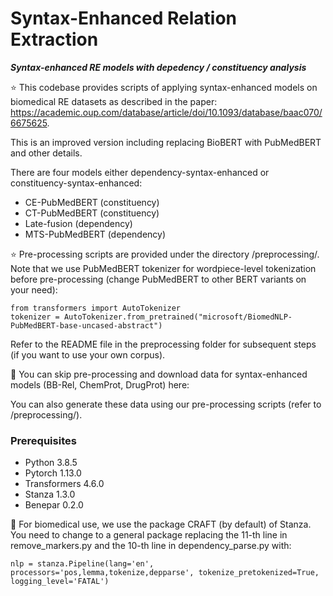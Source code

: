 # Syntax-Enhanced Relation Extraction

***Syntax-enhanced RE models with depedency / constituency analysis***

:star: This codebase provides scripts of applying syntax-enhanced models on biomedical RE datasets as described in the paper:
https://academic.oup.com/database/article/doi/10.1093/database/baac070/6675625. 

This is an improved version including replacing BioBERT with PubMedBERT and other details.

There are four models either dependency-syntax-enhanced or constituency-syntax-enhanced:
- CE-PubMedBERT (constituency)
- CT-PubMedBERT (constituency)
- Late-fusion (dependency)
- MTS-PubMedBERT (dependency)

:star: Pre-processing scripts are provided under the directory /preprocessing/. Note that we use PubMedBERT tokenizer for wordpiece-level tokenization before pre-processing (change PubMedBERT to other BERT variants on your need):
```
from transformers import AutoTokenizer
tokenizer = AutoTokenizer.from_pretrained("microsoft/BiomedNLP-PubMedBERT-base-uncased-abstract")
```
Refer to the README file in the preprocessing folder for subsequent steps (if you want to use your own corpus).

🔨 You can skip pre-processing and download data for syntax-enhanced models (BB-Rel, ChemProt, DrugProt) here:

You can also generate these data using our pre-processing scripts (refer to /preprocessing/).

### Prerequisites

- Python 3.8.5
- Pytorch 1.13.0
- Transformers 4.6.0
- Stanza 1.3.0 
- Benepar 0.2.0

🔨 For biomedical use, we use the package CRAFT (by default) of Stanza. You need to change to a general package replacing the 11-th line in remove_markers.py and the 10-th line in dependency_parse.py with:
```
nlp = stanza.Pipeline(lang='en', processors='pos,lemma,tokenize,depparse', tokenize_pretokenized=True, logging_level='FATAL')
```

